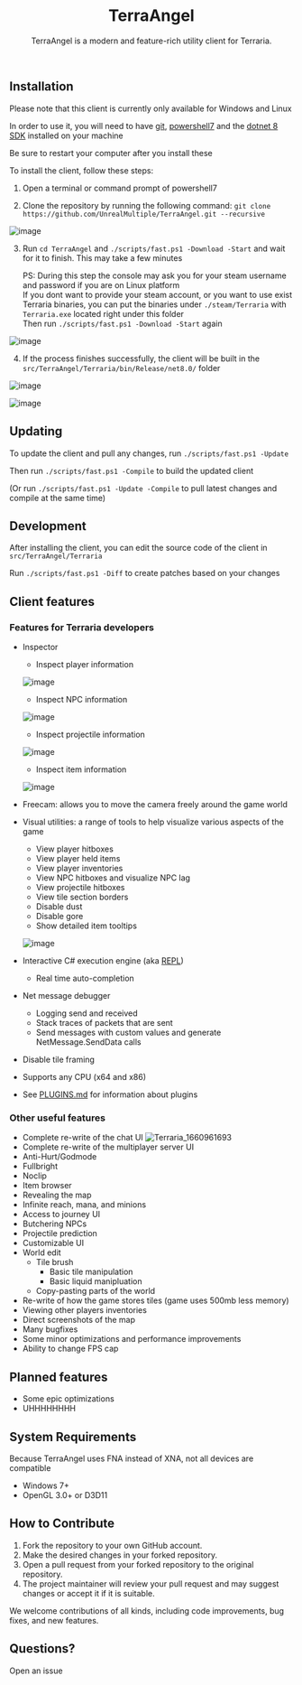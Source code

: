 
<h1 align="center">
TerraAngel
</h1>
<p align="center">
TerraAngel is a modern and feature-rich utility client for Terraria.
</p>
<br>

<h2>
Installation
</h2>

Please note that this client is currently only available for Windows and Linux

In order to use it, you will need to have [git](https://git-scm.com/download/win), [powershell7](https://learn.microsoft.com/en-us/powershell/scripting/install/installing-powershell?view=powershell-7.4) and the [dotnet 8 SDK](https://dotnet.microsoft.com/en-us/download/dotnet/8.0) installed on your machine

Be sure to restart your computer after you install these

To install the client, follow these steps:

  1. Open a terminal or command prompt of powershell7

  2. Clone the repository by running the following command: `git clone https://github.com/UnrealMultiple/TerraAngel.git --recursive`

  ![image](https://user-images.githubusercontent.com/87276335/182042166-c967bcba-cd52-4372-ad75-3bc5faaac0ea.png)

  3. Run `cd TerraAngel` and `./scripts/fast.ps1 -Download -Start` and wait for it to finish. This may take a few minutes</br>
  
     PS: During this step the console may ask you for your steam username and password if you are on Linux platform</br>
     If you dont want to provide your steam account, or you want to use exist Terraria binaries, you can put the binaries under `./steam/Terraria` with `Terraria.exe` located right under this folder</br>
     Then run `./scripts/fast.ps1 -Download -Start` again

  ![image](https://user-images.githubusercontent.com/87276335/182042235-9ce87d19-61ee-4636-b3ab-eee0ccb0e428.png)

  4. If the process finishes successfully, the client will be built in the `src/TerraAngel/Terraria/bin/Release/net8.0/` folder

  ![image](https://user-images.githubusercontent.com/87276335/182298612-c9aa34a2-9df7-4047-9a4f-a465c95419a1.png)

  ![image](https://user-images.githubusercontent.com/87276335/182298616-e9e2299e-611c-4b7d-823e-b4d6ff828c42.png)

<h2>
Updating
</h2>

To update the client and pull any changes, run `./scripts/fast.ps1 -Update`

Then run `./scripts/fast.ps1 -Compile` to build the updated client

(Or run `./scripts/fast.ps1 -Update -Compile` to pull latest changes and compile at the same time)
<h2>
Development
</h2>

After installing the client, you can edit the source code of the client in `src/TerraAngel/Terraria`

Run `./scripts/fast.ps1 -Diff` to create patches based on your changes

<h2>
Client features
</h2>

<h3>
Features for Terraria developers
</h3>

- Inspector
    - Inspect player information
    
    ![image](https://user-images.githubusercontent.com/87276335/227608993-092563ba-64f2-4102-9cbe-1c3723bf8e68.png)
    - Inspect NPC information
    
    ![image](https://user-images.githubusercontent.com/87276335/227608567-45571da7-b75a-4057-8fa8-a7501bcad51f.png)
    - Inspect projectile information
    
    ![image](https://user-images.githubusercontent.com/87276335/227608900-8a275a82-ee30-4352-b692-8d929bc270bf.png)
    - Inspect item information
    
    ![image](https://user-images.githubusercontent.com/87276335/227608459-e5c5bd79-1684-419b-84dd-a5d898b5e3c6.png)
    
- Freecam: allows you to move the camera freely around the game world
- Visual utilities: a range of tools to help visualize various aspects of the game
   - View player hitboxes
   - View player held items
   - View player inventories
   - View NPC hitboxes and visualize NPC lag
   - View projectile hitboxes
   - View tile section borders
   - Disable dust
   - Disable gore
   - Show detailed item tooltips

   ![image](https://user-images.githubusercontent.com/87276335/197304559-292de6a7-bed1-4cc9-a452-89d70e890981.png)
- Interactive C# execution engine (aka [REPL](https://en.wikipedia.org/wiki/Read%E2%80%93eval%E2%80%93print_loop))
  - Real time auto-completion
- Net message debugger
  - Logging send and received
  - Stack traces of packets that are sent
  - Send messages with custom values and generate NetMessage.SendData calls
- Disable tile framing
- Supports any CPU (x64 and x86)
- See [PLUGINS.md](/PLUGINS.md) for information about plugins

<h3>
Other useful features
</h3>

- Complete re-write of the chat UI
![Terraria_1660961693](https://user-images.githubusercontent.com/87276335/185725363-591a1d7b-a264-4a46-bfb2-96578c8ad6a3.gif)
- Complete re-write of the multiplayer server UI
- Anti-Hurt/Godmode
- Fullbright
- Noclip
- Item browser
- Revealing the map
- Infinite reach, mana, and minions
- Access to journey UI
- Butchering NPCs
- Projectile prediction
- Customizable UI
- World edit 
  - Tile brush
    - Basic tile manipulation
    - Basic liquid manipluation
  - Copy-pasting parts of the world
- Re-write of how the game stores tiles (game uses 500mb less memory)
- Viewing other players inventories
- Direct screenshots of the map
- Many bugfixes
- Some minor optimizations and performance improvements
- Ability to change FPS cap

<h2>
Planned features
</h2>

- Some epic optimizations
- UHHHHHHHH

<h2>
System Requirements
</h2>

Because TerraAngel uses FNA instead of XNA, not all devices are compatible

- Windows 7+
- OpenGL 3.0+ or D3D11

<h2>
How to Contribute
</h2>

  1. Fork the repository to your own GitHub account.
  2. Make the desired changes in your forked repository.
  3. Open a pull request from your forked repository to the original repository.
  4. The project maintainer will review your pull request and may suggest changes or accept it if it is suitable.

We welcome contributions of all kinds, including code improvements, bug fixes, and new features.

<h2>
Questions?
</h2>

Open an issue

